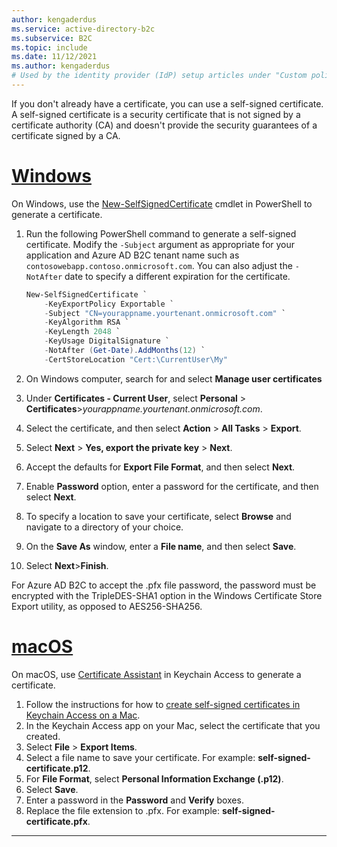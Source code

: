 ```yaml
---
author: kengaderdus
ms.service: active-directory-b2c
ms.subservice: B2C
ms.topic: include
ms.date: 11/12/2021
ms.author: kengaderdus
# Used by the identity provider (IdP) setup articles under "Custom policy".
---
```


If you don't already have a certificate, you can use a self-signed certificate. A self-signed certificate is a security certificate that is not signed by a certificate authority (CA) and doesn't provide the security guarantees of a certificate signed by a CA. 

# [Windows](#tab/windows)

On Windows, use the [New-SelfSignedCertificate](/powershell/module/pki/new-selfsignedcertificate) cmdlet in PowerShell to generate a certificate.

1. Run the following PowerShell command to generate a self-signed certificate. Modify the `-Subject` argument as appropriate for your application and Azure AD B2C tenant name such as `contosowebapp.contoso.onmicrosoft.com`. You can also adjust the `-NotAfter` date to specify a different expiration for the certificate.

    ```PowerShell
    New-SelfSignedCertificate `
        -KeyExportPolicy Exportable `
        -Subject "CN=yourappname.yourtenant.onmicrosoft.com" `
        -KeyAlgorithm RSA `
        -KeyLength 2048 `
        -KeyUsage DigitalSignature `
        -NotAfter (Get-Date).AddMonths(12) `
        -CertStoreLocation "Cert:\CurrentUser\My"
    ```

1. On Windows computer, search for and select **Manage user certificates** 
1. Under **Certificates - Current User**, select **Personal** > **Certificates**>*yourappname.yourtenant.onmicrosoft.com*.
1. Select the certificate, and then select **Action** > **All Tasks** > **Export**.
1. Select **Next** > **Yes, export the private key** > **Next**.
1. Accept the defaults for **Export File Format**, and then select **Next**.
1. Enable **Password** option, enter a password for the certificate, and then select **Next**.
1. To specify a location to save your certificate, select **Browse** and navigate to a directory of your choice. 
1. On the **Save As** window, enter a **File name**, and then select **Save**.
1. Select **Next**>**Finish**.

For Azure AD B2C to accept the .pfx file password, the password must be encrypted with the TripleDES-SHA1 option in the Windows Certificate Store Export utility, as opposed to AES256-SHA256.

# [macOS](#tab/macos)

On macOS, use [Certificate Assistant](https://support.apple.com/guide/keychain-access/aside/glosa3ed0609/11.0/mac/11.0) in Keychain Access to generate a certificate.

1. Follow the instructions for how to [create self-signed certificates in Keychain Access on a Mac](https://support.apple.com/guide/keychain-access/kyca8916/mac).
1. In the Keychain Access app on your Mac, select the certificate that you created.
1. Select **File** > **Export Items**.
1. Select a file name to save your certificate. For example: **self-signed-certificate.p12**.
1. For **File Format**, select **Personal Information Exchange (.p12)**.
1. Select **Save**.
1. Enter a password in the **Password** and **Verify** boxes.
1. Replace the file extension to .pfx. For example: **self-signed-certificate.pfx**.

---
